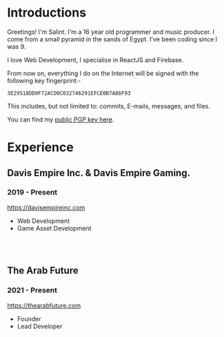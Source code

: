 # Introductions
Greetings! I'm Salint. I'm a 16 year old programmer and music producer. I come from a small pyramid in the sands of Egypt. I've been coding since I was 9.

I love Web Development, I specialise in ReactJS and Firebase.


From now on, everything I do on the Internet will be signed with the following key fingerprint:-
```
3E29518DD0F72ACD0C032746291EFCE0B7A86F93
```

This includes, but not limited to: commits, E-mails, messages, and files.

You can find my [public PGP key here](https://gist.github.com/Salint/01980f1f18bfe0b0744395a5560ca882).

# Experience

## Davis Empire Inc. & Davis Empire Gaming.
### 2019 - Present
https://davisempireinc.com
- Web Development
- Game Asset Development
<br />
<br />

## The Arab Future
### 2021 - Present
https://thearabfuture.com

- Founder
- Lead Developer